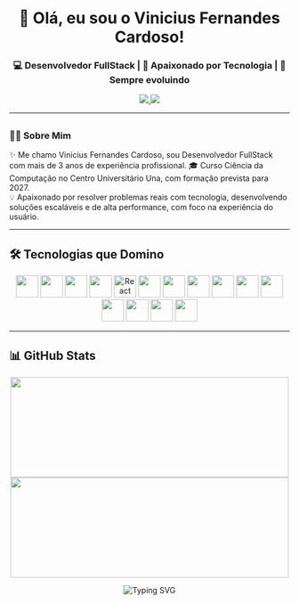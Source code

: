 <h1 align="center">👋 Olá, eu sou o Vinicius Fernandes Cardoso!</h1>

<h3 align="center">💻 Desenvolvedor FullStack | 🚀 Apaixonado por Tecnologia | 🎯 Sempre evoluindo</h3> 

<p align="center"> 
  <a href="https://www.linkedin.com/in/viniciusfte" target="_blank"> 
    <img src="https://img.shields.io/badge/LinkedIn-Perfil-0A66C2?style=for-the-badge&logo=linkedin&logoColor=white" /> 
  </a> 
  <a href="mailto:viniciusfc.dev@gmail.com" target="_blank">
    <img src="https://img.shields.io/badge/Email-Contato-D14836?style=for-the-badge&logo=gmail&logoColor=white" />
  </a>
</p>

---

## <h3>👨‍💼 Sobre Mim</h3>
✨ Me chamo Vinicius Fernandes Cardoso, sou Desenvolvedor FullStack com mais de 3 anos de experiência profissional.
🎓 Curso Ciência da Computação no Centro Universitário Una, com formação prevista para 2027.<br />
💡 Apaixonado por resolver problemas reais com tecnologia, desenvolvendo soluções escaláveis e de alta performance, com foco na experiência do usuário.<br />

---

## 🛠️ Tecnologias que Domino

<p align="center"> <img src="https://cdn.jsdelivr.net/gh/devicons/devicon/icons/html5/html5-original.svg" width="40px" /> <img src="https://cdn.jsdelivr.net/gh/devicons/devicon/icons/css3/css3-original.svg" width="40px" /> <img src="https://cdn.jsdelivr.net/gh/devicons/devicon/icons/javascript/javascript-original.svg" width="40px" /> <img src="https://cdn.jsdelivr.net/gh/devicons/devicon/icons/react/react-original.svg" width="40px" /> <img src="https://cdn.jsdelivr.net/gh/devicons/devicon/icons/react/react-original.svg" width="40px" title="React Native" /> <img src="https://cdn.jsdelivr.net/gh/devicons/devicon/icons/jquery/jquery-original.svg" width="40px" /> <img src="https://cdn.jsdelivr.net/gh/devicons/devicon/icons/bootstrap/bootstrap-original.svg" width="40px" /> <img src="https://cdn.jsdelivr.net/gh/devicons/devicon/icons/materialui/materialui-original.svg" width="40px" /> <img src="https://cdn.jsdelivr.net/gh/devicons/devicon/icons/php/php-original.svg" width="40px" /> <img src="https://cdn.jsdelivr.net/gh/devicons/devicon/icons/laravel/laravel-original.svg" width="40px" /> <img src="https://cdn.jsdelivr.net/gh/devicons/devicon/icons/nodejs/nodejs-original.svg" width="40px" /> <img src="https://cdn.jsdelivr.net/gh/devicons/devicon/icons/mysql/mysql-original.svg" width="40px" /> <img src="https://cdn.jsdelivr.net/gh/devicons/devicon/icons/oracle/oracle-original.svg" width="40px" /> <img src="https://cdn.jsdelivr.net/gh/devicons/devicon/icons/git/git-original.svg" width="40px" /> <img src="https://cdn.jsdelivr.net/gh/devicons/devicon/icons/github/github-original.svg" width="40px" /> </p>


---

## 📊 GitHub Stats

<p align="center"> <img src="https://github-readme-streak-stats.herokuapp.com/?user=viniciusfte&theme=tokyonight&hide_border=false&locale=pt_BR" height="180px" width="500px" /> <img src="https://github-readme-stats.vercel.app/api/top-langs/?username=viniciusfte&layout=compact&theme=tokyonight&langs_count=8&custom_title=Linguagens%20Mais%20Usadas" height="180px" width="500px"/> </p> <div align="center"> <img src="https://readme-typing-svg.demolab.com/?font=Fira+Code&size=24&pause=1000&color=00F7FF&center=true&vCenter=true&width=435&lines=Vinicius+Cardoso+%3A%29;Desenvolvedor+FullStack;Sempre+em+evolu%C3%A7%C3%A3o!;Vamos+construir+algo+juntos!" alt="Typing SVG" /> </div>
